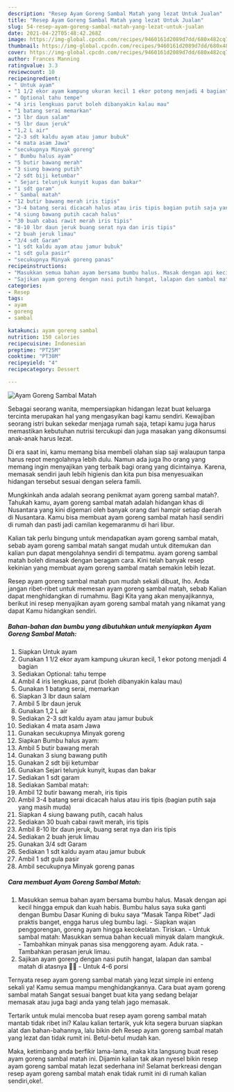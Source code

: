 ```yaml
---
description: "Resep Ayam Goreng Sambal Matah yang lezat Untuk Jualan"
title: "Resep Ayam Goreng Sambal Matah yang lezat Untuk Jualan"
slug: 54-resep-ayam-goreng-sambal-matah-yang-lezat-untuk-jualan
date: 2021-04-22T05:48:42.268Z
image: https://img-global.cpcdn.com/recipes/9460161d2089d7dd/680x482cq70/ayam-goreng-sambal-matah-foto-resep-utama.jpg
thumbnail: https://img-global.cpcdn.com/recipes/9460161d2089d7dd/680x482cq70/ayam-goreng-sambal-matah-foto-resep-utama.jpg
cover: https://img-global.cpcdn.com/recipes/9460161d2089d7dd/680x482cq70/ayam-goreng-sambal-matah-foto-resep-utama.jpg
author: Frances Manning
ratingvalue: 3.3
reviewcount: 10
recipeingredient:
- " Untuk ayam"
- "1 1/2 ekor ayam kampung ukuran kecil 1 ekor potong menjadi 4 bagian"
- " Optional tahu tempe"
- "4 iris lengkuas parut boleh dibanyakin kalau mau"
- "1 batang serai memarkan"
- "3 lbr daun salam"
- "5 lbr daun jeruk"
- "1,2 L air"
- "2-3 sdt kaldu ayam atau jamur bubuk"
- "4 mata asam Jawa"
- "secukupnya Minyak goreng"
- " Bumbu halus ayam"
- "5 butir bawang merah"
- "3 siung bawang putih"
- "2 sdt biji ketumbar"
- " Sejari telunjuk kunyit kupas dan bakar"
- "1 sdt garam"
- " Sambal matah"
- "12 butir bawang merah iris tipis"
- "3-4 batang serai dicacah halus atau iris tipis bagian putih saja yang masih muda"
- "4 siung bawang putih cacah halus"
- "30 buah cabai rawit merah iris tipis"
- "8-10 lbr daun jeruk buang serat nya dan iris tipis"
- "2 buah jeruk limau"
- "3/4 sdt Garam"
- "1 sdt kaldu ayam atau jamur bubuk"
- "1 sdt gula pasir"
- "secukupnya Minyak goreng panas"
recipeinstructions:
- "Masukkan semua bahan ayam bersama bumbu halus. Masak dengan api kecil hingga empuk dan kuah habis. Bumbu halus saya suka ganti dengan Bumbu Dasar Kuning di buku saya “Masak Tanpa Ribet” Jadi praktis banget, engga harus uleg bumbu lagi. Siapkan wajan penggorengan, goreng ayam hingga kecokelatan. Tiriskan. Untuk sambal matah: Masukkan semua bahan kecuali minyak dalam mangkuk. Tambahkan minyak panas sisa menggoreng ayam. Aduk rata. Tambahkan perasan jeruk limau."
- "Sajikan ayam goreng dengan nasi putih hangat, lalapan dan sambal matah di atasnya 👍🏻 Untuk 4-6 porsi"
categories:
- Resep
tags:
- ayam
- goreng
- sambal

katakunci: ayam goreng sambal 
nutrition: 150 calories
recipecuisine: Indonesian
preptime: "PT25M"
cooktime: "PT30M"
recipeyield: "4"
recipecategory: Dessert

---
```



![Ayam Goreng Sambal Matah](https://img-global.cpcdn.com/recipes/9460161d2089d7dd/680x482cq70/ayam-goreng-sambal-matah-foto-resep-utama.jpg)

Sebagai seorang wanita, mempersiapkan hidangan lezat buat keluarga tercinta merupakan hal yang mengasyikan bagi kamu sendiri. Kewajiban seorang istri bukan sekedar menjaga rumah saja, tetapi kamu juga harus memastikan kebutuhan nutrisi tercukupi dan juga masakan yang dikonsumsi anak-anak harus lezat.

Di era  saat ini, kamu memang bisa membeli olahan siap saji walaupun tanpa harus repot mengolahnya lebih dulu. Namun ada juga lho orang yang memang ingin menyajikan yang terbaik bagi orang yang dicintainya. Karena, memasak sendiri jauh lebih higienis dan kita pun bisa menyesuaikan hidangan tersebut sesuai dengan selera famili. 



Mungkinkah anda adalah seorang penikmat ayam goreng sambal matah?. Tahukah kamu, ayam goreng sambal matah adalah hidangan khas di Nusantara yang kini digemari oleh banyak orang dari hampir setiap daerah di Nusantara. Kamu bisa membuat ayam goreng sambal matah hasil sendiri di rumah dan pasti jadi camilan kegemaranmu di hari libur.

Kalian tak perlu bingung untuk mendapatkan ayam goreng sambal matah, sebab ayam goreng sambal matah sangat mudah untuk ditemukan dan kalian pun dapat mengolahnya sendiri di tempatmu. ayam goreng sambal matah boleh dimasak dengan beragam cara. Kini telah banyak resep kekinian yang membuat ayam goreng sambal matah semakin lebih lezat.

Resep ayam goreng sambal matah pun mudah sekali dibuat, lho. Anda jangan ribet-ribet untuk memesan ayam goreng sambal matah, sebab Kalian dapat menghidangkan di rumahmu. Bagi Kita yang akan menyajikannya, berikut ini resep menyajikan ayam goreng sambal matah yang nikamat yang dapat Kamu hidangkan sendiri.

<!--inarticleads1-->

##### Bahan-bahan dan bumbu yang dibutuhkan untuk menyiapkan Ayam Goreng Sambal Matah:

1. Siapkan  Untuk ayam
1. Gunakan 1 1/2 ekor ayam kampung ukuran kecil, 1 ekor potong menjadi 4 bagian
1. Sediakan  Optional: tahu tempe
1. Ambil 4 iris lengkuas, parut (boleh dibanyakin kalau mau)
1. Gunakan 1 batang serai, memarkan
1. Siapkan 3 lbr daun salam
1. Ambil 5 lbr daun jeruk
1. Gunakan 1,2 L air
1. Sediakan 2-3 sdt kaldu ayam atau jamur bubuk
1. Sediakan 4 mata asam Jawa
1. Gunakan secukupnya Minyak goreng
1. Siapkan  Bumbu halus ayam:
1. Ambil 5 butir bawang merah
1. Gunakan 3 siung bawang putih
1. Gunakan 2 sdt biji ketumbar
1. Gunakan  Sejari telunjuk kunyit, kupas dan bakar
1. Sediakan 1 sdt garam
1. Sediakan  Sambal matah:
1. Ambil 12 butir bawang merah, iris tipis
1. Ambil 3-4 batang serai dicacah halus atau iris tipis (bagian putih saja yang masih muda)
1. Siapkan 4 siung bawang putih, cacah halus
1. Sediakan 30 buah cabai rawit merah, iris tipis
1. Ambil 8-10 lbr daun jeruk, buang serat nya dan iris tipis
1. Sediakan 2 buah jeruk limau
1. Gunakan 3/4 sdt Garam
1. Sediakan 1 sdt kaldu ayam atau jamur bubuk
1. Ambil 1 sdt gula pasir
1. Ambil secukupnya Minyak goreng panas




<!--inarticleads2-->

##### Cara membuat Ayam Goreng Sambal Matah:

1. Masukkan semua bahan ayam bersama bumbu halus. Masak dengan api kecil hingga empuk dan kuah habis. Bumbu halus saya suka ganti dengan Bumbu Dasar Kuning di buku saya “Masak Tanpa Ribet” Jadi praktis banget, engga harus uleg bumbu lagi. - Siapkan wajan penggorengan, goreng ayam hingga kecokelatan. Tiriskan. - Untuk sambal matah: Masukkan semua bahan kecuali minyak dalam mangkuk. - Tambahkan minyak panas sisa menggoreng ayam. Aduk rata. - Tambahkan perasan jeruk limau.
1. Sajikan ayam goreng dengan nasi putih hangat, lalapan dan sambal matah di atasnya 👍🏻 - Untuk 4-6 porsi




Ternyata resep ayam goreng sambal matah yang lezat simple ini enteng sekali ya! Kamu semua mampu menghidangkannya. Cara buat ayam goreng sambal matah Sangat sesuai banget buat kita yang sedang belajar memasak atau juga bagi anda yang telah jago memasak.

Tertarik untuk mulai mencoba buat resep ayam goreng sambal matah mantab tidak ribet ini? Kalau kalian tertarik, yuk kita segera buruan siapkan alat dan bahan-bahannya, lalu bikin deh Resep ayam goreng sambal matah yang lezat dan tidak rumit ini. Betul-betul mudah kan. 

Maka, ketimbang anda berfikir lama-lama, maka kita langsung buat resep ayam goreng sambal matah ini. Dijamin kalian tak akan nyesel bikin resep ayam goreng sambal matah lezat sederhana ini! Selamat berkreasi dengan resep ayam goreng sambal matah enak tidak rumit ini di rumah kalian sendiri,oke!.

